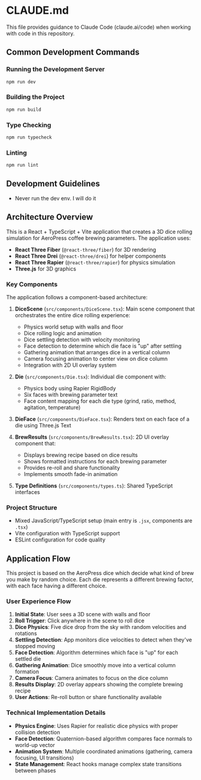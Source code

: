 # CLAUDE.md

This file provides guidance to Claude Code (claude.ai/code) when working with code in this repository.

## Common Development Commands

### Running the Development Server
```bash
npm run dev
```

### Building the Project
```bash
npm run build
```

### Type Checking
```bash
npm run typecheck
```

### Linting
```bash
npm run lint
```

## Development Guidelines

- Never run the dev env. I will do it

## Architecture Overview

This is a React + TypeScript + Vite application that creates a 3D dice rolling simulation for AeroPress coffee brewing parameters. The application uses:

- **React Three Fiber** (`@react-three/fiber`) for 3D rendering
- **React Three Drei** (`@react-three/drei`) for helper components
- **React Three Rapier** (`@react-three/rapier`) for physics simulation
- **Three.js** for 3D graphics

### Key Components

The application follows a component-based architecture:

1. **DiceScene** (`src/components/DiceScene.tsx`): Main scene component that orchestrates the entire dice rolling experience:
   - Physics world setup with walls and floor
   - Dice rolling logic and animation
   - Dice settling detection with velocity monitoring  
   - Face detection to determine which die face is "up" after settling
   - Gathering animation that arranges dice in a vertical column
   - Camera focusing animation to center view on dice column
   - Integration with 2D UI overlay system

2. **Die** (`src/components/Die.tsx`): Individual die component with:
   - Physics body using Rapier RigidBody
   - Six faces with brewing parameter text
   - Face content mapping for each die type (grind, ratio, method, agitation, temperature)

3. **DieFace** (`src/components/DieFace.tsx`): Renders text on each face of a die using Three.js Text

4. **BrewResults** (`src/components/BrewResults.tsx`): 2D UI overlay component that:
   - Displays brewing recipe based on dice results
   - Shows formatted instructions for each brewing parameter
   - Provides re-roll and share functionality
   - Implements smooth fade-in animation

5. **Type Definitions** (`src/components/types.ts`): Shared TypeScript interfaces

### Project Structure

- Mixed JavaScript/TypeScript setup (main entry is `.jsx`, components are `.tsx`)
- Vite configuration with TypeScript support
- ESLint configuration for code quality

## Application Flow

This project is based on the AeroPress dice which decide what kind of brew you make by random choice. Each die represents a different brewing factor, with each face having a different choice.

### User Experience Flow

1. **Initial State**: User sees a 3D scene with walls and floor
2. **Roll Trigger**: Click anywhere in the scene to roll dice
3. **Dice Physics**: Five dice drop from the sky with random velocities and rotations
4. **Settling Detection**: App monitors dice velocities to detect when they've stopped moving
5. **Face Detection**: Algorithm determines which face is "up" for each settled die
6. **Gathering Animation**: Dice smoothly move into a vertical column formation  
7. **Camera Focus**: Camera animates to focus on the dice column
8. **Results Display**: 2D overlay appears showing the complete brewing recipe
9. **User Actions**: Re-roll button or share functionality available

### Technical Implementation Details

- **Physics Engine**: Uses Rapier for realistic dice physics with proper collision detection
- **Face Detection**: Quaternion-based algorithm compares face normals to world-up vector
- **Animation System**: Multiple coordinated animations (gathering, camera focusing, UI transitions)
- **State Management**: React hooks manage complex state transitions between phases